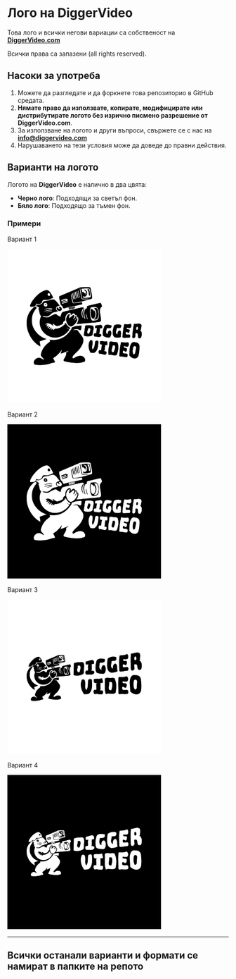 # Лого на DiggerVideo

Това лого и всички негови вариации са собственост на **[DiggerVideo.com](https://diggervideo.com/)**

Всички права са запазени (all rights reserved).

## Насоки за употреба

1. Можете да разгледате и да форкнете това репозиторио в GitHub средата.
2. **Нямате право да използвате, копирате, модифицирате или дистрибутирате логото без изрично писмено разрешение от DiggerVideo.com**.
3. За използване на логото и други въпроси, свържете се с нас на **[info@diggervideo.com](mailto:info@diggervideo.com)**
4. Нарушаването на тези условия може да доведе до правни действия.

## Варианти на логото

Логото на **DiggerVideo** е налично в два цвята:

* **Черно лого**: Подходящи за светъл фон.
* **Бяло лого**: Подходящо за тъмен фон.

### Примери

Вариант 1

<img src="https://github.com/diggervideo/logo/blob/main/01.%20Raster/02.DiggerVideo-Fig_Text_V1_Black.jpg?raw=true" alt="DiggerVideo - Figure with text variant 1" width="350" height="350">

Вариант 2

<img src="https://github.com/diggervideo/logo/blob/main/01.%20Raster/03.DiggerVideo-Fig_Text_V1_White.jpg?raw=true" alt="DiggerVideo - Figure with text variant 2" width="350" height="350">

Вариант 3

<img src="https://github.com/diggervideo/logo/blob/main/01.%20Raster/06.DiggerVideo-Large_Black.jpg?raw=true" alt="DiggerVideo - Full size logo with text color black" width="350" height="350">

Вариант 4

<img src="https://github.com/diggervideo/logo/blob/main/01.%20Raster/07.DiggerVideo-Large_White.jpg?raw=true" alt="DiggerVideo - Full size logo with text color white" width="350" height="350">

---

## Всички останали варианти и формати се намират в папките на репото
